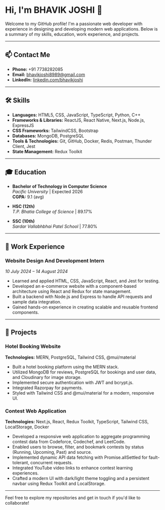 # Hi, I'm BHAVIK JOSHI 👋

Welcome to my GitHub profile! I'm a passionate web developer with experience in designing and developing modern web applications. Below is a summary of my skills, education, work experience, and projects.

---

## 📫 Contact Me

- **Phone:** +91 7738282085
- **Email:** [bhavikjoshi8989@gmail.com](mailto:bhavikjoshi8989@gmail.com)
- **LinkedIn:** [linkedin.com/bhavikjoshi](https://www.linkedin.com/in/bhavik-joshi-0b0636261/)

---

## 🛠 Skills

- **Languages:** HTML5, CSS, JavaScript, TypeScript, Python, C++
- **Frameworks & Libraries:** ReactJS, React Native, Next.js, Node.js, ExpressJS
- **CSS Frameworks:** TailwindCSS, Bootstrap
- **Databases:** MongoDB, PostgreSQL
- **Tools & Technologies:** Git, GitHub, Docker, Redis, Postman, Thunder Client, Jest
- **State Management:** Redux Toolkit

---

## 🎓 Education

- **Bachelor of Technology in Computer Science**  
  *Pacific University* | Expected 2026  
  **CGPA:** 9.1 (avg)

- **HSC (12th)**  
  *T.P. Bhatia College of Science* | 89.17%

- **SSC (10th)**  
  *Sardar Vallabhbhai Patel School* | 77.80%

---

## 💼 Work Experience

### Website Design And Development Intern
*10 July 2024 – 14 August 2024*

- Learned and applied HTML, CSS, JavaScript, React, and Jest for testing.
- Developed an e-commerce website with a component-based architecture using React and Redux for state management.
- Built a backend with Node.js and Express to handle API requests and sample data integration.
- Gained hands-on experience in creating scalable and reusable frontend components.

---

## 🚀 Projects

### Hotel Booking Website
**Technologies:** MERN, PostgreSQL, Tailwind CSS, @mui/material

- Built a hotel booking platform using the MERN stack.
- Utilized MongoDB for reviews, PostgreSQL for bookings and user data, and Cloudinary for image storage.
- Implemented secure authentication with JWT and bcrypt.js.
- Integrated Razorpay for payments.
- Styled with Tailwind CSS and @mui/material for a modern, responsive UI.

### Contest Web Application
**Technologies:** Next.js, React, Redux Toolkit, TypeScript, Tailwind CSS, LocalStorage, Docker

- Developed a responsive web application to aggregate programming contest data from Codeforce, Codechef, and LeetCode.
- Enabled users to browse, filter, and bookmark contests by status (Running, Upcoming, Past) and source.
- Implemented dynamic API data fetching with Promise.allSettled for fault-tolerant, concurrent requests.
- Integrated YouTube video links to enhance contest learning experiences.
- Crafted a modern UI with dark/light theme toggling and a persistent navbar using Redux Toolkit and LocalStorage.

---

Feel free to explore my repositories and get in touch if you'd like to collaborate!

